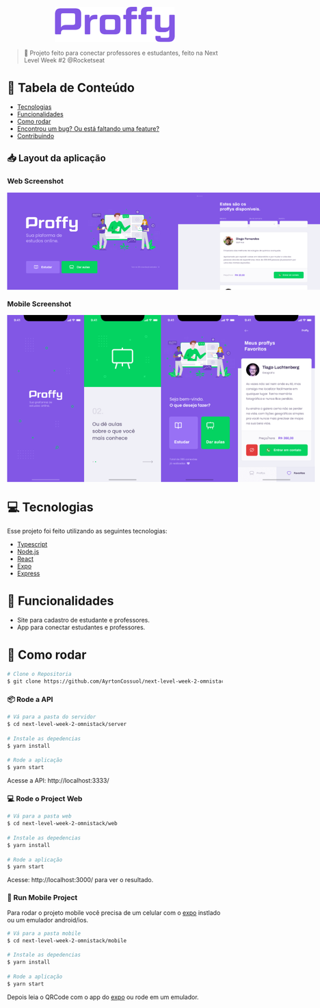 <p align="center">
   <img src="./assets/logo.png" alt="Proffy" width="280"/>
</p>

> :rocket: Projeto feito para conectar professores e estudantes, feito na Next Level Week #2 @Rocketseat


# :pushpin: Tabela de Conteúdo

* [Tecnologias](#computer-tecnologias)
* [Funcionalidades](#rocket-funcionalidades)
* [Como rodar](#construction_worker-como-rodar)
* [Encontrou um bug? Ou está faltando uma feature?](#bug-problemas)
* [Contribuindo](#tada-contribuindo)

<h2 align="left"> 📥 Layout da aplicação </h2>

### Web Screenshot
<div style="display: flex; flex-direction: 'row'; align-items: 'center';" align="center">
   <img src="./assets/web-landing.png" width="400px">
   <img src="./assets/web-list.png" width="400px">
</div>

### Mobile Screenshot
<div style="display: flex; flex-direction: 'row';" align="center"> 
   <img src="./assets/mobile-splash.png" width="180">
   <img src="./assets/mobile-onboarding.png" width="180">
   <img src="./assets/mobile-home.png" width="180">
   <img src="./assets/mobile-favoritos.png" width="180">
</div>
  

# :computer: Tecnologias
Esse projeto foi feito utilizando as seguintes tecnologias:

* [Typescript](https://www.typescriptlang.org/)      
* [Node.js](https://nodejs.org/en/)      
* [React](https://reactjs.org/)      
* [Expo](https://expo.io/)       
* [Express](https://expressjs.com/) 

# :rocket: Funcionalidades

* Site para cadastro de estudante e professores.
* App para conectar estudantes e professores.

# :construction_worker: Como rodar
```bash
# Clone o Repositoria
$ git clone https://github.com/AyrtonCossuol/next-level-week-2-omnistack.git
```
### 📦 Rode a API

```bash
# Vá para a pasta do servidor
$ cd next-level-week-2-omnistack/server

# Instale as depedencias
$ yarn install

# Rode a aplicação
$ yarn start
```
Acesse a API: http://localhost:3333/

### 💻 Rode o Project Web

```bash
# Vá para a pasta web
$ cd next-level-week-2-omnistack/web

# Instale as depedencias
$ yarn install

# Rode a aplicação
$ yarn start
```
Acesse: http://localhost:3000/ para ver o resultado.

### 📱 Run Mobile Project
Para rodar o projeto mobile você precisa de um celular com o [expo](https://play.google.com/store/apps/details?id=host.exp.exponent) instlado ou um emulador android/ios.

```bash
# Vá para a pasta mobile
$ cd next-level-week-2-omnistack/mobile

# Instale as depedencias
$ yarn install

# Rode a aplicação
$ yarn start
```
Depois leia o QRCode com o app do [expo](https://play.google.com/store/apps/details?id=host.exp.exponent) ou rode em um emulador.
